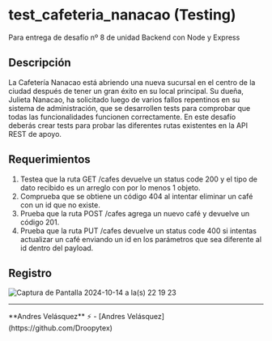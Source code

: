 # test_cafeteria_nanacao (Testing)
Para entrega de desafío nº 8 de unidad Backend con Node y Express

## Descripción
La Cafetería Nanacao está abriendo una nueva sucursal en el centro de la ciudad después de tener un gran éxito en su local principal.
Su dueña, Julieta Nanacao, ha solicitado luego de varios fallos repentinos en su sistema de administración, que se desarrollen tests para comprobar que todas las funcionalidades funcionen correctamente.
En este desafío deberás crear tests para probar las diferentes rutas existentes en la API REST de apoyo.

## Requerimientos
1. Testea que la ruta GET /cafes devuelve un status code 200 y el tipo de dato recibido es un arreglo con por lo menos 1 objeto. 
2. Comprueba que se obtiene un código 404 al intentar eliminar un café con un id que no existe. 
3. Prueba que la ruta POST /cafes agrega un nuevo café y devuelve un código 201.
4. Prueba que la ruta PUT /cafes devuelve un status code 400 si intentas actualizar un café enviando un id en los parámetros que sea diferente al id dentro del payload.

## Registro
![Captura de Pantalla 2024-10-14 a la(s) 22 19 23](https://github.com/user-attachments/assets/1623bfa6-090d-4a8a-aecf-aae27028a862)


<hr>
**Andres Velásquez** ⚡  - [Andres Velásquez](https://github.com/Droopytex)
